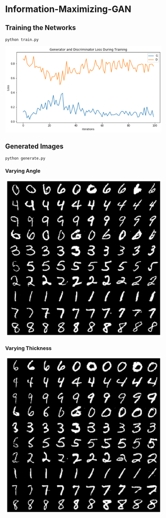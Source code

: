 # Information-Maximizing-GAN

## Training the Networks
```
python train.py
```

![](./img/learning_curve.png)

## Generated Images
```
python generate.py
```

### Varying Angle 
![](./img/mnist_angle.png)

### Varying Thickness
![](./img/mnist_thickness.png)
